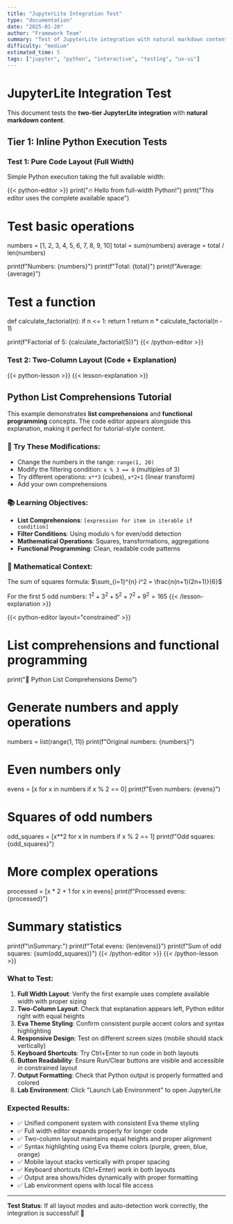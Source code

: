 ```yaml
---
title: "JupyterLite Integration Test"
type: "documentation"
date: "2025-01-20"
author: "Framework Team"
summary: "Test of JupyterLite integration with natural markdown content"
difficulty: "medium"
estimated_time: 5
tags: ["jupyter", "python", "interactive", "testing", "ux-ui"]
---
```


# JupyterLite Integration Test

This document tests the **two-tier JupyterLite integration** with **natural markdown content**.

## Tier 1: Inline Python Execution Tests

### Test 1: Pure Code Layout (Full Width)

Simple Python execution taking the full available width:

{{< python-editor >}}
print("🔥 Hello from full-width Python!")
print("This editor uses the complete available space")

# Test basic operations
numbers = [1, 2, 3, 4, 5, 6, 7, 8, 9, 10]
total = sum(numbers)
average = total / len(numbers)

print(f"Numbers: {numbers}")
print(f"Total: {total}")
print(f"Average: {average}")

# Test a function
def calculate_factorial(n):
    if n <= 1:
        return 1
    return n * calculate_factorial(n - 1)

print(f"Factorial of 5: {calculate_factorial(5)}")
{{< /python-editor >}}

### Test 2: Two-Column Layout (Code + Explanation)

{{< python-lesson >}}
  {{< lesson-explanation >}}
  ## Python List Comprehensions Tutorial

  This example demonstrates **list comprehensions** and **functional programming** concepts. The code editor appears alongside this explanation, making it perfect for tutorial-style content.

  ### 🎯 Try These Modifications:
  - Change the numbers in the range: `range(1, 20)`
  - Modify the filtering condition: `x % 3 == 0` (multiples of 3)
  - Try different operations: `x**3` (cubes), `x*2+1` (linear transform)
  - Add your own comprehensions

  ### 📚 Learning Objectives:
  - **List Comprehensions**: `[expression for item in iterable if condition]`
  - **Filter Conditions**: Using modulo `%` for even/odd detection
  - **Mathematical Operations**: Squares, transformations, aggregations
  - **Functional Programming**: Clean, readable code patterns

  ### 🧮 Mathematical Context:
  The sum of squares formula: $\sum_{i=1}^{n} i^2 = \frac{n(n+1)(2n+1)}{6}$

  For the first 5 odd numbers: $1^2 + 3^2 + 5^2 + 7^2 + 9^2 = 165$
  {{< /lesson-explanation >}}
  
  {{< python-editor layout="constrained" >}}
# List comprehensions and functional programming
print("🐍 Python List Comprehensions Demo")

# Generate numbers and apply operations
numbers = list(range(1, 11))
print(f"Original numbers: {numbers}")

# Even numbers only
evens = [x for x in numbers if x % 2 == 0]
print(f"Even numbers: {evens}")

# Squares of odd numbers
odd_squares = [x**2 for x in numbers if x % 2 == 1]
print(f"Odd squares: {odd_squares}")

# More complex operations
processed = [x * 2 + 1 for x in evens]
print(f"Processed evens: {processed}")

# Summary statistics
print(f"\nSummary:")
print(f"Total evens: {len(evens)}")
print(f"Sum of odd squares: {sum(odd_squares)}")
  {{< /python-editor >}}
{{< /python-lesson >}}




### What to Test:

1. **Full Width Layout**: Verify the first example uses complete available width with proper sizing
2. **Two-Column Layout**: Check that explanation appears left, Python editor right with equal heights
3. **Eva Theme Styling**: Confirm consistent purple accent colors and syntax highlighting
4. **Responsive Design**: Test on different screen sizes (mobile should stack vertically)
5. **Keyboard Shortcuts**: Try Ctrl+Enter to run code in both layouts
6. **Button Readability**: Ensure Run/Clear buttons are visible and accessible in constrained layout
7. **Output Formatting**: Check that Python output is properly formatted and colored
8. **Lab Environment**: Click "Launch Lab Environment" to open JupyterLite

### Expected Results:
- ✅ Unified component system with consistent Eva theme styling
- ✅ Full width editor expands properly for longer code
- ✅ Two-column layout maintains equal heights and proper alignment
- ✅ Syntax highlighting using Eva theme colors (purple, green, blue, orange)
- ✅ Mobile layout stacks vertically with proper spacing
- ✅ Keyboard shortcuts (Ctrl+Enter) work in both layouts
- ✅ Output area shows/hides dynamically with proper formatting
- ✅ Lab environment opens with local file access

---

**Test Status**: If all layout modes and auto-detection work correctly, the integration is successful! 🎉 